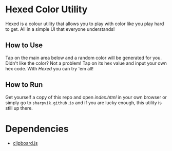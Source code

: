 # Hexed Color Utility

Hexed is a colour utility that allows you to play with color like you play hard
to get. All in a simple UI that everyone understands!

## How to Use

Tap on the main area below and a random color will be generated for you. Didn't
like the color? Not a problem! Tap on its hex value and input your own hex code.
With *Hexed* you can try 'em all!

## How to Run

Get yourself a copy of this repo and open *index.html* in your own browser or
simply go to `sharpvik.github.io` and if you are lucky enough, this utility is
still up there.

# Dependencies

* [clipboard.js](clipboard.js)
